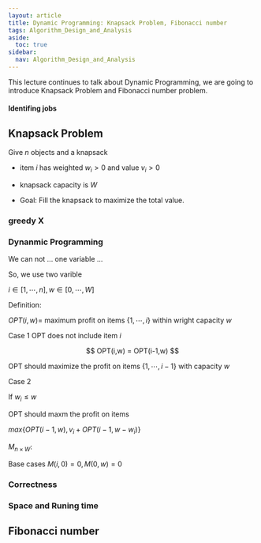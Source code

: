 ```yaml
---
layout: article
title: Dynamic Programming: Knapsack Problem, Fibonacci number
tags: Algorithm_Design_and_Analysis
aside:
  toc: true
sidebar:
  nav: Algorithm_Design_and_Analysis
---
```


This lecture continues to talk about Dynamic Programming, we are going to introduce Knapsack Problem and Fibonacci number problem. 

#### Identifing jobs 

## Knapsack Problem

Give ${ n }$ objects and a knapsack

* item ${ i }$ has weighted ${ w_i > 0 }$ and value ${ v_i > 0 }$

* knapsack capacity is ${ W }$

* Goal: Fill the knapsack to maximize the total value. 

### greedy X

### Dynanmic Programming

We can not ... one variable ...

So, we use two varible

${ i \in [1,\cdots , n] , w \in [0, \cdots, W]}$

Definition: 

${ OPT(i, w) = }$ maximum profit on items ${ \{ 1,\cdots, i \} }$ within wright capacity ${ w }$



Case 1 OPT does not include item ${ i }$

<center>$$
OPT(i,w) = OPT(i-1,w)
$$</center>

OPT should maximize the profit on items ${ \{1,\cdots, i -1 \}  }$ with capacity ${ w }$

Case 2 

If ${w_i \leq w  }$

OPT should maxm the profit on items 

 ${ max\{ OPT(i-1, w), v_i + OPT(i-1,w-w_i) \} }$

 ${ M_{n \times W} }$: 

Base cases ${ M(i,0) = 0, M(0,w) = 0 }$

### Correctness 

### Space and Runing time

## Fibonacci number


